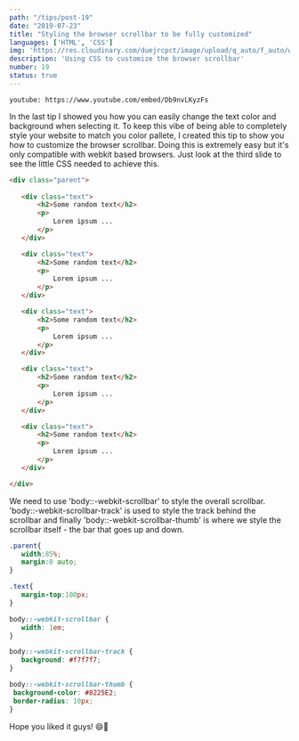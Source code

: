 ```yaml
---
path: "/tips/post-19"
date: "2019-07-23"
title: "Styling the browser scrollbar to be fully customized"
languages: ['HTML', 'CSS']
img: 'https://res.cloudinary.com/duejrcpct/image/upload/q_auto/f_auto/w_1000/v1586629450/tips/19-1_t72kny.jpg'
description: 'Using CSS to customize the browser scrollbar'
number: 19
status: true
---
```


`youtube: https://www.youtube.com/embed/Db9nvLKyzFs`

In the last tip I showed you how you can easily change the text color and background when selecting it. To keep this vibe of being able to completely style your website to match you color pallete, I created this tip to show you how to customize the browser scrollbar.
Doing this is extremely easy but it's only compatible with webkit based browsers. Just look at the third slide to see the little CSS needed to achieve this.

 ```html
<div class="parent">
            
    <div class="text">
        <h2>Some random text</h2>
        <p>
            Lorem ipsum ...
        </p>
    </div>

    <div class="text">
        <h2>Some random text</h2>
        <p>
            Lorem ipsum ...
        </p>
    </div>

    <div class="text">
        <h2>Some random text</h2>
        <p>
            Lorem ipsum ...
        </p>
    </div>

    <div class="text">
        <h2>Some random text</h2>
        <p>
            Lorem ipsum ...
        </p>
    </div>

    <div class="text">
        <h2>Some random text</h2>
        <p>
            Lorem ipsum ...
        </p>
    </div>

</div>
 ```

We need to use 'body::-webkit-scrollbar' to style the overall scrollbar. 'body::-webkit-scrollbar-track' is used to style the track behind the scrollbar and finally 'body::-webkit-scrollbar-thumb' is where we style the scrollbar itself - the bar that goes up and down.

 ```css
.parent{
    width:85%;
    margin:0 auto;
}

.text{
    margin-top:100px;
}

body::-webkit-scrollbar {
    width: 1em;
}
 
body::-webkit-scrollbar-track {
    background: #f7f7f7;
}
 
body::-webkit-scrollbar-thumb {
  background-color: #8225E2;
  border-radius: 10px;
}

 ```  
  Hope you liked it guys! 😄👊 